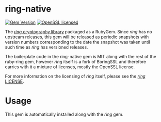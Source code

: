 ring-native
===========
[![Gem Version](https://badge.fury.io/rb/ring-native.png)](http://badge.fury.io/rb/ring-native)
[![OpenSSL licensed](https://img.shields.io/badge/license-OpenSSL-blue.svg)](https://github.com/briansmith/ring/blob/master/LICENSE)

The [*ring* cryptography library][ring] packaged as a RubyGem. Since *ring* has
no upstream releases, this gem will be released as periodic snapshots with
version numbers corresponding to the date the snapshot was taken until such time
as *ring* has versioned releases.

The boilerplate code in the ring-native gem is MIT along with the rest of the
ruby-ring gem, however *ring* itself is a fork of BoringSSL and therefore
carries with it a mixture of licenses, mostly the OpenSSL license.

For more information on the licensing of *ring* itself, please see the
[*ring* LICENSE][license].

[ring]: https://github.com/briansmith/ring/
[license]: https://github.com/briansmith/ring/blob/master/LICENSE

# Usage

This gem is automatically installed along with the *ring* gem.
